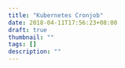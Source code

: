 ```yaml
---
title: "Kubernetes Cronjob"
date: 2018-04-11T17:56:23+08:00
draft: true
thumbnail: ""
tags: []
description: ""
---
```


